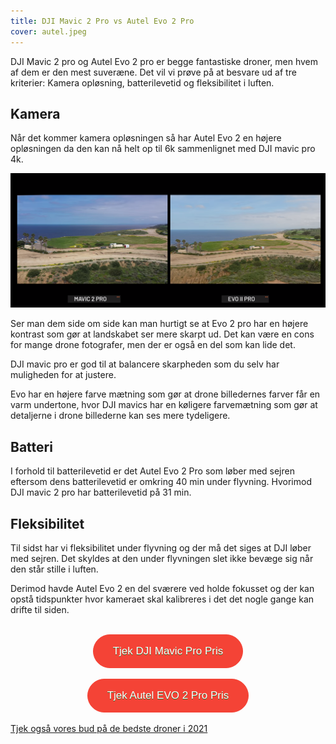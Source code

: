 ```yaml
---
title: DJI Mavic 2 Pro vs Autel Evo 2 Pro
cover: autel.jpeg
---
```


DJI Mavic 2 pro og Autel Evo 2 pro er begge fantastiske droner, men hvem af dem er den mest suveræne. Det vil vi prøve på at besvare ud af tre kriterier: Kamera opløsning, batterilevetid og fleksibilitet i luften.

## Kamera

Når det kommer kamera opløsningen så har Autel Evo 2 en højere opløsningen da den kan nå helt op til 6k sammenlignet med DJI mavic pro 4k.

![kamera opløsning](./kamera.png)

Ser man dem side om side kan man hurtigt se at Evo 2 pro har en højere kontrast som gør at landskabet ser mere skarpt ud. Det kan være en cons for mange drone fotografer, men der er også en del som kan lide det.

DJI mavic pro er god til at balancere skarpheden som du selv har muligheden for at justere.

Evo har en højere farve mætning som gør at drone billedernes farver får en varm undertone, hvor DJI mavics har en køligere farvemætning som gør at detaljerne i drone billederne kan ses mere tydeligere.

## Batteri

I forhold til batterilevetid er det Autel Evo 2 Pro som løber med sejren eftersom dens batterilevetid er omkring 40 min under flyvning. Hvorimod DJI mavic 2 pro har batterilevetid på 31 min.

## Fleksibilitet

Til sidst har vi fleksibilitet under flyvning og der må det siges at DJI løber med sejren. Det skyldes at den under flyvningen slet ikke bevæge sig når den står stille i luften.

Derimod havde Autel Evo 2 en del sværere ved holde fokusset og der kan opstå tidspunkter hvor kameraet skal kalibreres i det det nogle gange kan drifte til siden.

<br>

<div style="text-align: center"> 
<a href="https://www.partner-ads.com/dk/klikbanner.php?partnerid=29353&bannerid=77671&htmlurl=https://www.droneland.dk/da/home/491-dji-mavic-2-pro-startpakke-drone-med-hasselblad-kamera-og-tilbehorspakke-6958265174445.html" target="_blank"  style="background-color:#f44336; 
	border-radius:28px;
	border:1px solid #f44336;
	display:inline-block;
	cursor:pointer;
	color:#ffffff;
	font-family:Arial;
	font-size:17px;
	padding:16px 31px;
	text-decoration:none;
	text-shadow:0px 1px 0px #2f6627;" >Tjek DJI Mavic Pro Pris</a>
</div>

<br>

<div style="text-align: center">
<a href="https://www.partner-ads.com/dk/klikbanner.php?partnerid=29353&bannerid=77671&htmlurl=https://www.droneland.dk/da/home/920-autel-evo-2-pro-6k1-drone-med-fuld-1-sony-sensor-og-6k-kamera-fly-more-bundle-6924991101024.html" target="_blank"  style="background-color:#f44336; 
	border-radius:28px;
	border:1px solid #f44336;
	display:inline-block;
	cursor:pointer;
	color:#ffffff;
	font-family:Arial;
	font-size:17px;
	padding:16px 31px;
	text-decoration:none;
	text-shadow:0px 1px 0px #2f6627;" >Tjek Autel EVO 2 Pro Pris</a>
</div>

<br>
<a href="https://bedstedronetilprisen.dk/bedste-drone-til-prisen" target="_blank">Tjek også vores bud på de bedste droner i 2021</a>
